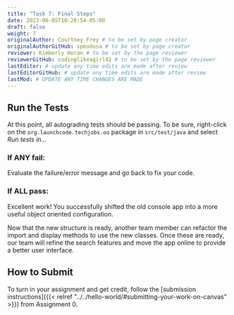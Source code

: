 ```yaml
---
title: "Task 7: Final Steps"
date: 2023-06-05T10:20:54-05:00
draft: false
weight: 7
originalAuthor: Courtney Frey # to be set by page creator
originalAuthorGitHub: speudusa # to be set by page creator
reviewer: Kimberly Horan # to be set by the page reviewer
reviewerGitHub: codinglikeagirl42 # to be set by the page reviewer
lastEditor: # update any time edits are made after review
lastEditorGitHub: # update any time edits are made after review
lastMod: # UPDATE ANY TIME CHANGES ARE MADE
---
```


## Run the Tests
At this point, all autograding tests should be passing. To be sure, right-click on the `org.launchcode.techjobs.oo` package in `src/test/java` and select _Run tests in…_ 

### If ANY fail:
Evaluate the failure/error message and go back to fix your code.

### If ALL pass:
Excellent work! You successfully shifted the old console app into a more useful object oriented configuration.

Now that the new structure is ready, another team member can refactor the import and display methods to use the new classes. Once these are ready, our team will refine the search features and move the app online to provide a better user interface.

## How to Submit

To turn in your assignment and get credit, follow the [submission instructions]({{< relref "../../hello-world/#submitting-your-work-on-canvas" >}}) from Assignment 0.
